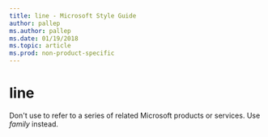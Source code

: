 ```yaml
---
title: line - Microsoft Style Guide
author: pallep
ms.author: pallep
ms.date: 01/19/2018
ms.topic: article
ms.prod: non-product-specific
---
```


# line

Don't use to refer to a series of related Microsoft products or services. Use *family* instead.
